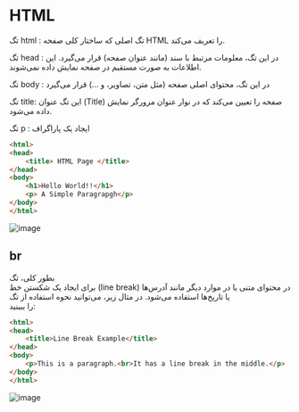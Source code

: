 # HTML

تگ html :  تگ اصلی که ساختار کلی صفحه HTML را تعریف می‌کند.
  
تگ head : در این تگ، معلومات مرتبط با سند (مانند عنوان صفحه) قرار می‌گیرد. این اطلاعات به صورت مستقیم در صفحه نمایش داده نمی‌شوند.

تگ body : در این تگ، محتوای اصلی صفحه (مثل متن، تصاویر، و ...) قرار می‌گیرد

تگ title: این تگ عنوان (Title) صفحه را تعیین می‌کند که در نوار عنوان مرورگر نمایش داده می‌شود.

تگ p : ایجاد یک پاراگراف

```html
<html>
<head>
    <title> HTML Page </title>
</head>
<body>
    <h1>Hello World!!</h1>
    <p> A Simple Paragrapgh</p>
</body>
</html>
```
![image](https://github.com/milad6745/HTML/assets/113288076/88499dbd-d759-4164-9b99-698646cdcc69)


## br
بطور کلی، تگ <br> برای ایجاد یک شکستن خط (line break) در محتوای متنی یا در موارد دیگر مانند آدرس‌ها یا تاریخ‌ها استفاده می‌شود. در مثال زیر، می‌توانید نحوه استفاده از تگ <br> را ببینید:
```html
<html>
<head>
    <title>Line Break Example</title>
</head>
<body>
    <p>This is a paragraph.<br>It has a line break in the middle.</p>
</body>
</html>
```
![image](https://github.com/milad6745/HTML/assets/113288076/1d83451b-8793-4b95-8f06-d26a3298f6d3)


